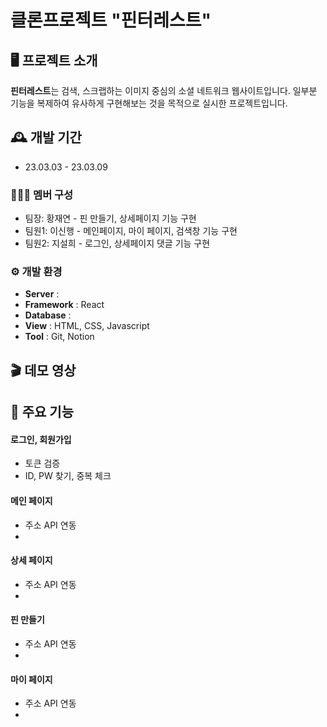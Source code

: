 # 클론프로젝트 "핀터레스트" 
## 🖥️ 프로젝트 소개
**핀터레스트**는 검색, 스크랩하는 이미지 중심의 소셜 네트워크 웹사이트입니다. 일부분 기능을 복제하여 유사하게 구현해보는 것을 목적으로 실시한 프로젝트입니다.
<br>

## 🕰️ 개발 기간
* 23.03.03 - 23.03.09

### 🧑‍🤝‍🧑 멤버 구성
- 팀장: 황재연 - 핀 만들기, 상세페이지 기능 구현
- 팀원1: 이신행 - 메인페이지, 마이 페이지, 검색창 기능 구현
- 팀원2: 지설희 - 로그인, 상세페이지 댓글 기능 구현

### ⚙️ 개발 환경
- **Server** : 
- **Framework** : React
- **Database** :
- **View** : HTML, CSS, Javascript
- **Tool** : Git, Notion

## 🎬 데모 영상

## 📌 주요 기능
#### 로그인, 회원가입
- 토큰 검증
- ID, PW 찾기, 중복 체크
#### 메인 페이지
- 주소 API 연동
- 
#### 상세 페이지
- 주소 API 연동
- 
#### 핀 만들기
- 주소 API 연동
- 
#### 마이 페이지
- 주소 API 연동
- 
